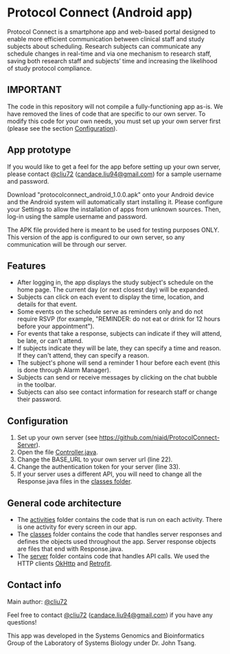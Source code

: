 # Protocol Connect (Android app)
Protocol Connect is a smartphone app and web-based portal designed to enable more efficient communication between clinical staff and study subjects about scheduling. Research subjects can communicate any schedule changes in real-time and via one mechanism to research staff, saving both research staff and subjects’ time and increasing the likelihood of study protocol compliance.

## IMPORTANT
The code in this repository will not compile a fully-functioning app as-is. We have removed the lines of code that are specific to our own server. To modify this code for your own needs, you must set up your own server first (please see the section [Configuration](https://github.com/niaid/protocolconnect_android#configuration)).

## App prototype
If you would like to get a feel for the app before setting up your own server, please contact [@cliu72](https://github.com/cliu72) (candace.liu94@gmail.com) for a sample username and password.

Download "protocolconnect_android_1.0.0.apk" onto your Android device and the Android system will automatically start installing it. Please configure your Settings to allow the installation of apps from unknown sources. Then, log-in using the sample username and password.

The APK file provided here is meant to be used for testing purposes ONLY. This version of the app is configured to our own server, so any communication will be through our server.

## Features
* After logging in, the app displays the study subject's schedule on the home page. The current day (or next closest day) will be expanded.
* Subjects can click on each event to display the time, location, and details for that event.
* Some events on the schedule serve as reminders only and do not require RSVP (for example, "REMINDER: do not eat or drink for 12 hours before your appointment").
* For events that take a response, subjects can indicate if they will attend, be late, or can't attend.
* If subjects indicate they will be late, they can specify a time and reason. If they can't attend, they can specify a reason.
* The subject's phone will send a reminder 1 hour before each event (this is done through Alarm Manager).
* Subjects can send or receive messages by clicking on the chat bubble in the toolbar.
* Subjects can also see contact information for research staff or change their password. 

## Configuration
1. Set up your own server (see https://github.com/niaid/ProtocolConnect-Server).
2. Open the file [Controller.java](https://github.com/niaid/protocolconnect_android/blob/master/app/src/main/java/niaid/lsb/protocolconnect/server/Controller.java).
3. Change the BASE_URL to your own server url (line 22).
4. Change the authentication token for your server (line 33).
5. If your server uses a different API, you will need to change all the Response.java files in the [classes folder](https://github.com/niaid/protocolconnect_android/tree/master/app/src/main/java/niaid/lsb/protocolconnect/classes).

## General code architecture
* The [activities](https://github.com/niaid/protocolconnect_android/tree/master/app/src/main/java/niaid/lsb/protocolconnect/activities) folder contains the code that is run on each activity. There is one activity for every screen in our app.
* The [classes](https://github.com/niaid/protocolconnect_android/tree/master/app/src/main/java/niaid/lsb/protocolconnect/classes) folder contains the code that handles server responses and defines the objects used throughout the app. Server response objects are files that end with Response.java.
* The [server](https://github.com/niaid/protocolconnect_android/tree/master/app/src/main/java/niaid/lsb/protocolconnect/server) folder contains code that handles API calls. We used the HTTP clients [OkHttp](http://square.github.io/okhttp/) and [Retrofit](http://square.github.io/retrofit/).

## Contact info
Main author: [@cliu72](https://github.com/cliu72)

Feel free to contact [@cliu72](https://github.com/cliu72) (candace.liu94@gmail.com) if you have any questions!

This app was developed in the Systems Genomics and Bioinformatics Group of the Laboratory of Systems Biology under Dr. John Tsang.
